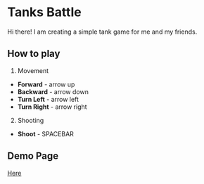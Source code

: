 # Tanks Battle

Hi there! I am creating a simple tank game for me and my friends.

## How to play
1. Movement
  * **Forward** - arrow up
  * **Backward** - arrow down
  * **Turn Left** - arrow left
  * **Turn Right** - arrow right
2. Shooting 
  * **Shoot** - SPACEBAR

## Demo Page
<a href="https://andykrivovjas.github.io/tanks-battle/" target="_blank">Here</a>
